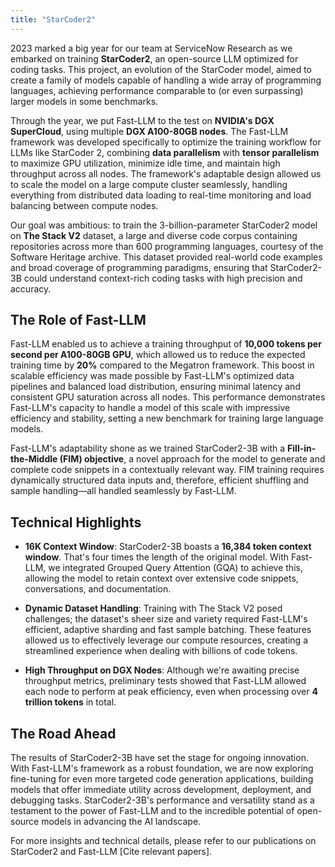 ```yaml
---
title: "StarCoder2"
---
```


2023 marked a big year for our team at ServiceNow Research as we embarked on training **StarCoder2**, an open-source LLM optimized for coding tasks. This project, an evolution of the StarCoder model, aimed to create a family of models capable of handling a wide array of programming languages, achieving performance comparable to (or even surpassing) larger models in some benchmarks.

Through the year, we put Fast-LLM to the test on **NVIDIA's DGX SuperCloud**, using multiple **DGX A100-80GB nodes**. The Fast-LLM framework was developed specifically to optimize the training workflow for LLMs like StarCoder 2, combining **data parallelism** with **tensor parallelism** to maximize GPU utilization, minimize idle time, and maintain high throughput across all nodes. The framework's adaptable design allowed us to scale the model on a large compute cluster seamlessly, handling everything from distributed data loading to real-time monitoring and load balancing between compute nodes.

Our goal was ambitious: to train the 3-billion-parameter StarCoder2 model on **The Stack V2** dataset, a large and diverse code corpus containing repositories across more than 600 programming languages, courtesy of the Software Heritage archive. This dataset provided real-world code examples and broad coverage of programming paradigms, ensuring that StarCoder2-3B could understand context-rich coding tasks with high precision and accuracy.

## The Role of Fast-LLM

Fast-LLM enabled us to achieve a training throughput of **10,000 tokens per second per A100-80GB GPU**, which allowed us to reduce the expected training time by **20%** compared to the Megatron framework. This boost in scalable efficiency was made possible by Fast-LLM's optimized data pipelines and balanced load distribution, ensuring minimal latency and consistent GPU saturation across all nodes. This performance demonstrates Fast-LLM's capacity to handle a model of this scale with impressive efficiency and stability, setting a new benchmark for training large language models.

Fast-LLM's adaptability shone as we trained StarCoder2-3B with a **Fill-in-the-Middle (FIM) objective**, a novel approach for the model to generate and complete code snippets in a contextually relevant way. FIM training requires dynamically structured data inputs and, therefore, efficient shuffling and sample handling—all handled seamlessly by Fast-LLM.

## Technical Highlights

- **16K Context Window**: StarCoder2-3B boasts a **16,384 token context window**. That's four times the length of the original model. With Fast-LLM, we integrated Grouped Query Attention (GQA) to achieve this, allowing the model to retain context over extensive code snippets, conversations, and documentation.
  
- **Dynamic Dataset Handling**: Training with The Stack V2 posed challenges; the dataset's sheer size and variety required Fast-LLM's efficient, adaptive sharding and fast sample batching. These features allowed us to effectively leverage our compute resources, creating a streamlined experience when dealing with billions of code tokens.

- **High Throughput on DGX Nodes**: Although we're awaiting precise throughput metrics, preliminary tests showed that Fast-LLM allowed each node to perform at peak efficiency, even when processing over **4 trillion tokens** in total.

## The Road Ahead

The results of StarCoder2-3B have set the stage for ongoing innovation. With Fast-LLM's framework as a robust foundation, we are now exploring fine-tuning for even more targeted code generation applications, building models that offer immediate utility across development, deployment, and debugging tasks. StarCoder2-3B's performance and versatility stand as a testament to the power of Fast-LLM and to the incredible potential of open-source models in advancing the AI landscape.

For more insights and technical details, please refer to our publications on StarCoder2 and Fast-LLM [Cite relevant papers].
